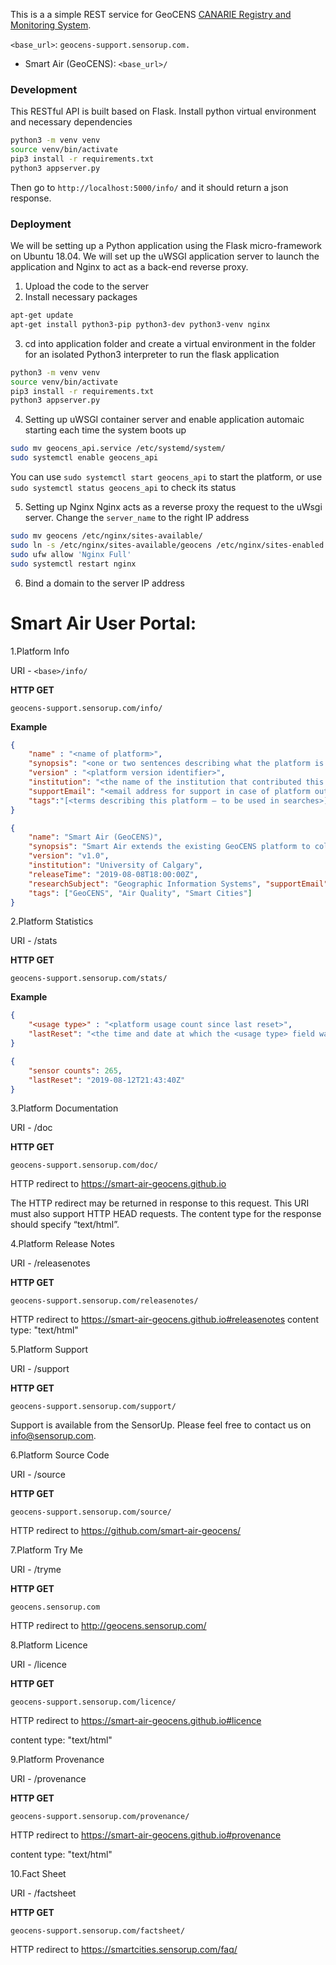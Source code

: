 This is a a simple REST service for GeoCENS [CANARIE Registry and Monitoring System](https://www.canarie.ca/wpdm-package/research-platform-support-for-the-canarie-registry-and-monitoring-system/?wpdmdl=10245).

`<base_url>`: `geocens-support.sensorup.com.`

- Smart Air (GeoCENS): `<base_url>/`

### Development

This RESTful API is built based on Flask.
Install python virtual environment and necessary dependencies

```bash
python3 -m venv venv
source venv/bin/activate
pip3 install -r requirements.txt
python3 appserver.py
```

Then go to `http://localhost:5000/info/` and it should return a json response.

### Deployment

We will be setting up a Python application using the Flask micro-framework on Ubuntu 18.04. We will set up the uWSGI application server to launch the application and Nginx to act as a back-end reverse proxy.

1. Upload the code to the server
2. Install necessary packages

```bash
apt-get update
apt-get install python3-pip python3-dev python3-venv nginx
```

3. cd into application folder and create a virtual environment in the folder for an isolated Python3 interpreter to run the flask application

```bash
python3 -m venv venv
source venv/bin/activate
pip3 install -r requirements.txt
python3 appserver.py
```

4. Setting up uWSGI container server and enable application automaic starting each time the system boots up

```bash
sudo mv geocens_api.service /etc/systemd/system/
sudo systemctl enable geocens_api
```

You can use `sudo systemctl start geocens_api` to start the platform, or use `sudo systemctl status geocens_api` to check its status

5. Setting up Nginx
   Nginx acts as a reverse proxy the request to the uWsgi server.
   Change the `server_name` to the right IP address

```bash
sudo mv geocens /etc/nginx/sites-available/
sudo ln -s /etc/nginx/sites-available/geocens /etc/nginx/sites-enabled
sudo ufw allow 'Nginx Full'
sudo systemctl restart nginx
```

6. Bind a domain to the server IP address

# Smart Air User Portal:

1.Platform Info

URI - `<base>/info/`

**HTTP GET**

`geocens-support.sensorup.com/info/`

**Example**

```JSON
{
    "name" : "<name of platform>",
    "synopsis": "<one or two sentences describing what the platform is for>",
    "version" : "<platform version identifier>",
    "institution": "<the name of the institution that contributed this platform>", "releaseTime": "<time at which this version of the platform was released>", "researchSubject":"<the research area to which this platform applies>",
    "supportEmail": "<email address for support in case of platform outage>",
    "tags":"[<terms describing this platform – to be used in searches>]"
}
```

```JSON
{
    "name": "Smart Air (GeoCENS)",
    "synopsis": "Smart Air extends the existing GeoCENS platform to collect and analyze hyper-local and real-time air quality data across Canada. Smart Air will provide street-level air quality data with an unprecedented spatio-temporal resolution, leading to transformative new innovations with direct impacts to the health of Canadians.",
    "version": "v1.0",
    "institution": "University of Calgary",
    "releaseTime": "2019-08-08T18:00:00Z",
    "researchSubject": "Geographic Information Systems", "supportEmail": "smart.cities@sensorup.com",
    "tags": ["GeoCENS", "Air Quality", "Smart Cities"]
}
```

2.Platform Statistics

URI - <base>/stats

**HTTP GET**

`geocens-support.sensorup.com/stats/`

**Example**

```JSON
{
    "<usage type>" : "<platform usage count since last reset>",
    "lastReset": "<the time and date at which the <usage type> field was last reset to zero>",
}
```

```JSON
{
    "sensor counts": 265,
    "lastReset": "2019-08-12T21:43:40Z"
}
```

3.Platform Documentation

URI - <base>/doc

**HTTP GET**

`geocens-support.sensorup.com/doc/`

HTTP redirect to <https://smart-air-geocens.github.io>

The HTTP redirect may be returned in response to this request. This URI must also support HTTP HEAD requests. The content type for the response should specify “text/html”.

4.Platform Release Notes

URI - <base>/releasenotes

**HTTP GET**

`geocens-support.sensorup.com/releasenotes/`

HTTP redirect to <https://smart-air-geocens.github.io#releasenotes>
content type: "text/html"

5.Platform Support

URI - <base>/support

**HTTP GET**

`geocens-support.sensorup.com/support/`

Support is available from the SensorUp. Please feel free to contact us on info@sensorup.com.

6.Platform Source Code

URI - <base>/source

**HTTP GET**

`geocens-support.sensorup.com/source/`

HTTP redirect to <https://github.com/smart-air-geocens/>

7.Platform Try Me

URI - <base>/tryme

**HTTP GET**

`geocens.sensorup.com`

HTTP redirect to <http://geocens.sensorup.com/>

8.Platform Licence

URI - <base>/licence

**HTTP GET**

`geocens-support.sensorup.com/licence/`

HTTP redirect to <https://smart-air-geocens.github.io#licence>

content type: "text/html"

9.Platform Provenance

URI - <base>/provenance

**HTTP GET**

`geocens-support.sensorup.com/provenance/`

HTTP redirect to <https://smart-air-geocens.github.io#provenance>

content type: "text/html"

10.Fact Sheet

URI - <base>/factsheet

**HTTP GET**

`geocens-support.sensorup.com/factsheet/`

HTTP redirect to <https://smartcities.sensorup.com/faq/>